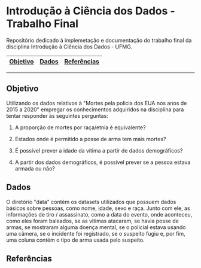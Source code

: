 # Introdução à Ciência dos Dados - Trabalho Final

Repositório dedicado à implemetação e documentação do trabalho final da disciplina Introdução à Ciência dos Dados - UFMG.

| [Objetivo] | [Dados] | [Referências] |
|------------|---------|---------------|
- - -

## Objetivo

Utilizando os dados relativos à "Mortes pela policia dos EUA nos anos de 2015 a 2020" empregar os conhecimentos adquiridos na disciplina para tentar responder às seguintes perguntas:


1) A proporção de mortes por raça/etnia é equivalente?

2) Estados onde é permitido a posse de arma tem mais mortes?

3) É possível prever a idade da vítima a partir de dados demográficos?

4) A partir dos dados demográficos, é possível prever se a pessoa estava armada ou não?


## Dados

O diretório "data" contém os datasets utilizados que possuem dados básicos sobre pessoas, como nome, idade, sexo e raça. Junto com ele, as informações de tiro / assassinato, como a data do evento, onde aconteceu, como eles foram baleados, se as vitimas atacaram, se havia posse de armas, se mostraram alguma doença mental, se o policial estava usando uma câmera, se o incidente foi registrado, se o suspeito fugiu e, por fim, uma coluna contém o tipo de arma usada pelo suspeito.


## Referências


[Objetivo]: #objetivo
[Dados]: #dados
[Referências]: #referências
